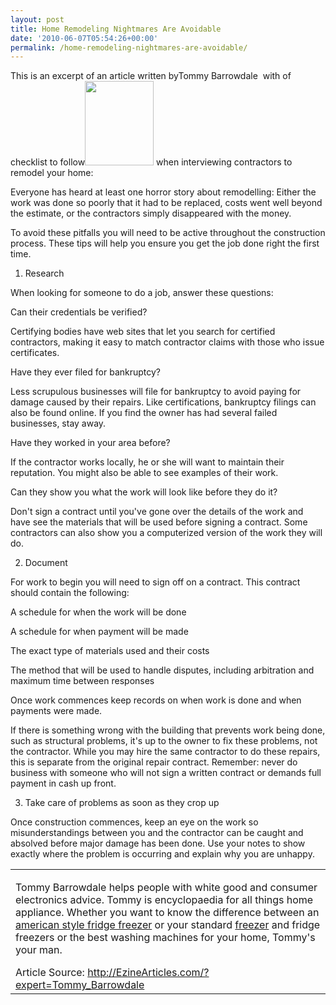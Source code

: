 ```yaml
---
layout: post
title: Home Remodeling Nightmares Are Avoidable
date: '2010-06-07T05:54:26+00:00'
permalink: /home-remodeling-nightmares-are-avoidable/
---
```

This is an excerpt of an article written byTommy Barrowdale  with of checklist to follow<a href="http://murraylampert.com/wp-content/uploads/2010/06/images.jpg"><img class="alignright size-full wp-image-288" title="images" src="http://murraylampert.com/wp-content/uploads/2010/06/images.jpg" alt="" width="110" height="135" /></a> when interviewing contractors to remodel your home:
<div id="body">

Everyone has heard at least one horror story about remodelling: Either the work was done so poorly that it had to be replaced, costs went well beyond the estimate, or the contractors simply disappeared with the money.

To avoid these pitfalls you will need to be active throughout the construction process. These tips will help you ensure you get the job done right the first time.

1. Research

When looking for someone to do a job, answer these questions:

Can their credentials be verified?

Certifying bodies have web sites that let you search for certified contractors, making it easy to match contractor claims with those who issue certificates.

Have they ever filed for bankruptcy?

Less scrupulous businesses will file for bankruptcy to avoid paying for damage caused by their repairs. Like certifications, bankruptcy filings can also be found online. If you find the owner has had several failed businesses, stay away.

Have they worked in your area before?

If the contractor works locally, he or she will want to maintain their reputation. You might also be able to see examples of their work.

Can they show you what the work will look like before they do it?

Don't sign a contract until you've gone over the details of the work and have see the materials that will be used before signing a contract. Some contractors can also show you a computerized version of the work they will do.

2. Document

For work to begin you will need to sign off on a contract. This contract should contain the following:

A schedule for when the work will be done

A schedule for when payment will be made

The exact type of materials used and their costs

The method that will be used to handle disputes, including arbitration and maximum time between responses

Once work commences keep records on when work is done and when payments were made.

If there is something wrong with the building that prevents work being done, such as structural problems, it's up to the owner to fix these problems, not the contractor. While you may hire the same contractor to do these repairs, this is separate from the original repair contract. Remember: never do business with someone who will not sign a written contract or demands full payment in cash up front.

3. Take care of problems as soon as they crop up

Once construction commences, keep an eye on the work so misunderstandings between you and the contractor can be caught and absolved before major damage has been done. Use your notes to show exactly where the problem is occurring and explain why you are unhappy.

</div>
<div>
<table border="0" cellspacing="0" cellpadding="0">
<tbody>
<tr>
<td valign="top">
<div id="sig">

Tommy Barrowdale helps people with white good and consumer electronics advice. Tommy is encyclopaedia for all things home appliance. Whether you want to know the difference between an <a href="http://www.currys.co.uk/gbuk/household-appliances/refrigeration-333-c.html" target="_new">american style fridge freezer</a> or your standard <a href="http://www.currys.co.uk/gbuk/household-appliances/refrigeration-333-c.html" target="_new">freezer</a> and fridge freezers or the best washing machines for your home, Tommy's your man.

</div>
Article Source: <a href="http://ezinearticles.com/?expert=Tommy_Barrowdale">http://EzineArticles.com/?expert=Tommy_Barrowdale </a></td>
</tr>
</tbody>
</table>
</div>
